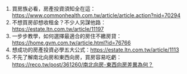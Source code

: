 

1. 買房族必看，房產投資須知全在這：https://www.commonhealth.com.tw/article/article.action?nid=70294 
2. 不想買房卻想收租金？不少人另謀他路：https://estate.ltn.com.tw/article/11197
3. 一步步教學，如何選擇最適合的房住不繳房貸：https://home.gvm.com.tw/article.html?id=76766
4. 想成功的房產投資必學五大公式：https://estate.ltn.com.tw/article/1113
5. 不先了解南北向房和東西向房，買房容易吃虧：https://reco.tw/post/361260/南北向房-東西向房差異為何？